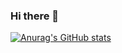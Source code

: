 ### Hi there 👋
[![Anurag's GitHub stats](https://github-readme-stats.vercel.app/api?username=Bin-08-01)](https://github.com/anuraghazra/github-readme-stats)

<!--
**Bin-08-01/Bin-08-01** is a ✨ _special_ ✨ repository because its `README.md` (this file) appears on your GitHub profile.

Here are some ideas to get you started:

- 🔭 I’m currently working on ...
- 🌱 I’m currently learning ...
- 👯 I’m looking to collaborate on ...
- 🤔 I’m looking for help with ...
- 💬 Ask me about ...
- 📫 How to reach me: ...
- 😄 Pronouns: ...
- ⚡ Fun fact: ...
-->
